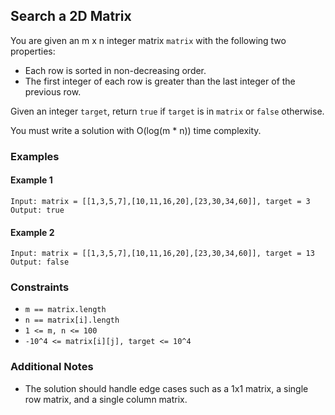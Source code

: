 ## Search a 2D Matrix

You are given an m x n integer matrix `matrix` with the following two properties:

- Each row is sorted in non-decreasing order.
- The first integer of each row is greater than the last integer of the previous row.

Given an integer `target`, return `true` if `target` is in `matrix` or `false` otherwise.

You must write a solution with O(log(m * n)) time complexity.

### Examples

#### Example 1

```
Input: matrix = [[1,3,5,7],[10,11,16,20],[23,30,34,60]], target = 3
Output: true
```

#### Example 2

```
Input: matrix = [[1,3,5,7],[10,11,16,20],[23,30,34,60]], target = 13
Output: false
```

### Constraints

- `m == matrix.length`
- `n == matrix[i].length`
- `1 <= m, n <= 100`
- `-10^4 <= matrix[i][j], target <= 10^4`

### Additional Notes

- The solution should handle edge cases such as a 1x1 matrix, a single row matrix, and a single column matrix.